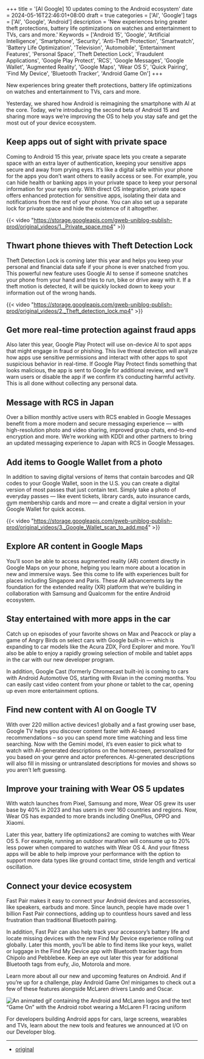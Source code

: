 +++
title = '[AI Google] 10 updates coming to the Android ecosystem'
date = 2024-05-16T22:46:01+08:00
draft = true
categories = ['AI', 'Google']
tags = ['AI', 'Google', 'Android']
description = 'New experiences bring greater theft protections, battery life optimizations on watches and entertainment to TVs, cars and more.'
Keywords = ['Android 15', 'Google', 'Artificial Intelligence', 'Smartphone', 'Security', 'Anti-Theft Protection', 'Smartwatch', 'Battery Life Optimization', 'Television', 'Automobile', 'Entertainment Features', 'Personal Space', 'Theft Detection Lock', 'Fraudulent Applications', 'Google Play Protect', 'RCS', 'Google Messages', 'Google Wallet', 'Augmented Reality', 'Google Maps', 'Wear OS 5', 'Quick Pairing', 'Find My Device', 'Bluetooth Tracker', 'Android Game On']
+++

New experiences bring greater theft protections, battery life optimizations on watches and entertainment to TVs, cars and more.

Yesterday, we shared how Android is reimagining the smartphone with AI at the core. Today, we’re introducing the second beta of Android 15 and sharing more ways we’re improving the OS to help you stay safe and get the most out of your device ecosystem.

## Keep apps out of sight with private space
Coming to Android 15 this year, private space lets you create a separate space with an extra layer of authentication, keeping your sensitive apps secure and away from prying eyes. It’s like a digital safe within your phone for the apps you don’t want others to easily access or see. For example, you can hide health or banking apps in your private space to keep your personal information for your eyes only. With direct OS integration, private space offers enhanced protection for sensitive apps, isolating their data and notifications from the rest of your phone. You can also set up a separate lock for private space and hide the existence of it altogether.

{{< video "https://storage.googleapis.com/gweb-uniblog-publish-prod/original_videos/1._Private_space.mp4" >}}

## Thwart phone thieves with Theft Detection Lock
Theft Detection Lock is coming later this year and helps you keep your personal and financial data safe if your phone is ever snatched from you. This powerful new feature uses Google AI to sense if someone snatches your phone from your hand and tries to run, bike or drive away with it. If a theft motion is detected, it will be quickly locked down to keep your information out of the wrong hands.

{{< video "https://storage.googleapis.com/gweb-uniblog-publish-prod/original_videos/2._Theft_detection_lock.mp4" >}}

## Get more real-time protection against fraud apps
Also later this year, Google Play Protect will use on-device AI to spot apps that might engage in fraud or phishing. This live threat detection will analyze how apps use sensitive permissions and interact with other apps to spot suspicious behavior in real-time. If Google Play Protect finds something that looks malicious, the app is sent to Google for additional review, and we'll warn users or disable the app if we confirm it’s conducting harmful activity. This is all done without collecting any personal data.

## Message with RCS in Japan
Over a billion monthly active users with RCS enabled in Google Messages benefit from a more modern and secure messaging experience — with high-resolution photo and video sharing, improved group chats, end-to-end encryption and more. We’re working with KDDI and other partners to bring an updated messaging experience to Japan with RCS in Google Messages.

## Add items to Google Wallet from a photo
In addition to saving digital versions of items that contain barcodes and QR codes to your Google Wallet, soon in the U.S. you can create a digital version of most passes that just contain text. Simply take a photo of everyday passes — like event tickets, library cards, auto insurance cards, gym membership cards and more — and create a digital version in your Google Wallet for quick access.

{{< video "https://storage.googleapis.com/gweb-uniblog-publish-prod/original_videos/3._Google_Wallet_scan_to_add.mp4" >}}

## Explore AR content in Google Maps
You’ll soon be able to access augmented reality (AR) content directly in Google Maps on your phone, helping you learn more about a location in new and immersive ways. See this come to life with experiences built for places including Singapore and Paris. These AR advancements lay the foundation for the extended reality (XR) platform that we’re building in collaboration with Samsung and Qualcomm for the entire Android ecosystem.

## Stay entertained with more apps in the car
Catch up on episodes of your favorite shows on Max and Peacock or play a game of Angry Birds on select cars with Google built-in — which is expanding to car models like the Acura ZDX, Ford Explorer and more. You’ll also be able to enjoy a rapidly growing selection of mobile and tablet apps in the car with our new developer program.

In addition, Google Cast (formerly Chromecast built-in) is coming to cars with Android Automotive OS, starting with Rivian in the coming months. You can easily cast video content from your phone or tablet to the car, opening up even more entertainment options.

## Find new content with AI on Google TV
With over 220 million active devices1 globally and a fast growing user base, Google TV helps you discover content faster with AI-based recommendations – so you can spend more time watching and less time searching. Now with the Gemini model, it’s even easier to pick what to watch with AI-generated descriptions on the homescreen, personalized for you based on your genre and actor preferences. AI-generated descriptions will also fill in missing or untranslated descriptions for movies and shows so you aren’t left guessing.

## Improve your training with Wear OS 5 updates
With watch launches from Pixel, Samsung and more, Wear OS grew its user base by 40% in 2023 and has users in over 160 countries and regions. Now, Wear OS has expanded to more brands including OnePlus, OPPO and Xiaomi.

Later this year, battery life optimizations2 are coming to watches with Wear OS 5. For example, running an outdoor marathon will consume up to 20% less power when compared to watches with Wear OS 4. And your fitness apps will be able to help improve your performance with the option to support more data types like ground contact time, stride length and vertical oscillation.

## Connect your device ecosystem
Fast Pair makes it easy to connect your Android devices and accessories, like speakers, earbuds and more. Since launch, people have made over 1 billion Fast Pair connections, adding up to countless hours saved and less frustration than traditional Bluetooth pairing.

In addition, Fast Pair can also help track your accessory’s battery life and locate missing devices with the new Find My Device experience rolling out globally. Later this month, you’ll be able to find items like your keys, wallet or luggage in the Find My Device app with Bluetooth tracker tags from Chipolo and Pebblebee. Keep an eye out later this year for additional Bluetooth tags from eufy, Jio, Motorola and more.

Learn more about all our new and upcoming features on Android. And if you’re up for a challenge, play Android Game On! minigames to check out a few of these features alongside McLaren drivers Lando and Oscar.

![An animated gif containing the Android and McLaren logos and the text “Game On” with the Android robot wearing a McLaren F1 racing uniform](https://storage.googleapis.com/gweb-uniblog-publish-prod/original_images/Game_on.gif)

For developers building Android apps for cars, large screens, wearables and TVs, learn about the new tools and features we announced at I/O on our Developer blog.

---

- [original](https://blog.google/products/android/android-15-google-io-2024/)
<!-- - [Blog | Learn AI from scratch](...) -->
